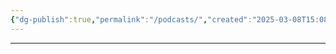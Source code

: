 ```yaml
---
{"dg-publish":true,"permalink":"/podcasts/","created":"2025-03-08T15:08:06.000-05:00","updated":"2025-03-13T15:51:25.000-04:00"}
---
```


---